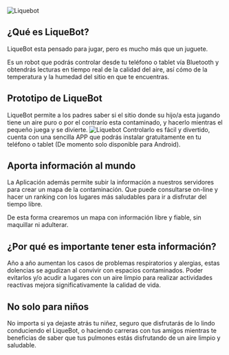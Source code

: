 ![Liquebot](http://www.trastejant.com/wp-content/uploads/2016/10/liqueBot-1-1024x683.jpg)

## ¿Qué es LiqueBot?

LiqueBot esta pensado para jugar, pero es mucho más que un juguete.

Es un robot que podrás controlar desde tu teléfono o tablet vía Bluetooth y obtendrás lecturas en tiempo real de la calidad del aire, así cómo de la temperatura y la humedad del sitio en que te encuentras. 

## Prototipo de LiqueBot

LiqueBot permite a los padres saber si el sitio donde su hijo/a esta jugando tiene un aire puro o por el contrarío esta contaminado, y hacerlo mientras el pequeño juega y se divierte. 
![Liquebot](http://www.elnortedecastilla.es/elnortedecastilla/multimedia/201404/26/media/robolid09.jpg)
Controlarlo es fácil y divertido, cuenta con una sencilla APP que podrás instalar gratuitamente en tu teléfono o tablet (De momento solo disponible para Android). 

## Aporta información al mundo

La Aplicación además permite subir la información a nuestros servidores para crear un mapa de la contaminación. Que puede consultarse on-line y hacer un ranking con los lugares más saludables para ir a disfrutar del tiempo libre.

De esta forma crearemos un mapa con información libre y fiable, sin maquillar ni adulterar.

## ¿Por qué es importante tener esta información?


Año a año aumentan los casos de problemas respiratorios y alergias, estas
dolencias se agudizan al convivir con espacios contaminados. Poder evitarlos y/o acudir a lugares con un aire limpio para realizar actividades reactivas mejora significativamente la calidad de vida.

## No solo para niños

No importa si ya dejaste atrás tu niñez, seguro que disfrutarás de lo lindo conduciendo el LiqueBot, o haciendo carreras con tus amigos mientras te beneficias de saber que tus pulmones estás disfrutando de un aire limpio y saludable.
